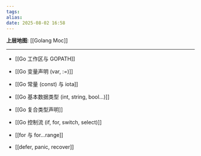 ```yaml
---
tags: 
alias: 
date: 2025-08-02 16:58
---
```


**上层地图**: [[Golang Moc]]

---

- [[Go 工作区与 GOPATH]]

- [[Go 变量声明 (var, :=)]]

- [[Go 常量 (const) 与 iota]]

- [[Go 基本数据类型 (int, string, bool...)]]

- [[Go 复合类型声明]]

- [[Go 控制流 (if, for, switch, select)]]

- [[for 与 for...range]]

- [[defer, panic, recover]]